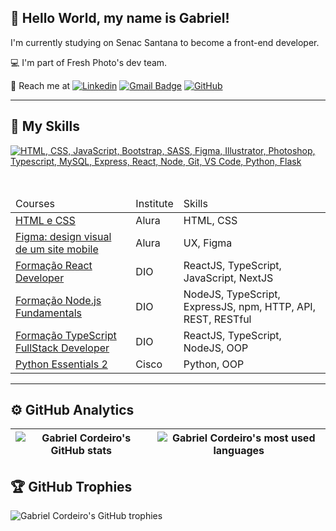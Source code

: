## 💜 Hello World, my name is Gabriel!

I'm currently studying on Senac Santana to become a front-end developer.

💻 I'm part of Fresh Photo's dev team.

💬 Reach me at 
[![Linkedin](https://img.shields.io/badge/-gabrielfrcordeiro-blue?style=flat-square&logo=linkedin&logoColor=white&link=https://www.linkedin.com/in/gabrielfrcordeiro/)](https://www.linkedin.com/in/gabrielfrcordeiro/) 
[![Gmail Badge](https://img.shields.io/badge/-gabrielfrcor@gmail.com-006bed?style=flat-square&logo=Gmail&logoColor=white&link=mailto:gabrielfrcor@gmail.com)](mailto:gabrielfrcor@gmail.com) 
[![GitHub](https://img.shields.io/github/followers/GabrielFRCordeiro?label=follow&style=social)](https://github.com/GabrielFRCordeiro)

---

## 🚀 My Skills
[![HTML, CSS, JavaScript, Bootstrap, SASS, Figma, Illustrator, Photoshop, Typescript, MySQL, Express, React, Node, Git, VS Code, Python, Flask](https://skillicons.dev/icons?i=html,css,javascript,bootstrap,sass,figma,illustrator,photoshop,typescript,mysql,express,react,nodejs,git,vscode,python,flask&perline=9)](https://skillicons.dev)

<br>

<table>
          <thead>
                    <tr>
                              <td>Courses</td>
                              <td>Institute</td>
                              <td>Skills</td>
                    </tr>
          </thead>
          <tbody>
                    <tr>
                              <td><a href="https://cursos.alura.com.br/degree/certificate/e0c73d06-74fb-4c8a-92a2-85aa1b211595" target="_blank">HTML e CSS</a></td>
                              <td>Alura</td>
                              <td>HTML, CSS</td>
                    </tr>
                    <tr>
                              <td><a href="https://cursos.alura.com.br/certificate/7da5a1ee-f0c2-4a7e-a218-30af06f770db">Figma: design visual de um site mobile</a></td>
                              <td>Alura</td>
                              <td>UX, Figma</td>
                    </tr>
                    <tr>
                              <td><a href="https://hermes.dio.me/certificates/KUAXNWA4.pdf">Formação React Developer</a></td>
                              <td>DIO</td>
                              <td>ReactJS, TypeScript, JavaScript, NextJS</td>
                    </tr>
                     <tr>
                              <td><a href="https://hermes.dio.me/certificates/IMLKLJLO.pdf">Formação Node.js Fundamentals</a></td>
                              <td>DIO</td>
                              <td>NodeJS, TypeScript, ExpressJS, npm, HTTP, API, REST, RESTful</td>
                    </tr>
                    <tr>
                              <td><a href="https://hermes.dio.me/certificates/CZZSJYA9.pdf">Formação TypeScript FullStack Developer</a></td>
                              <td>DIO</td>
                              <td>ReactJS, TypeScript, NodeJS, OOP</td>
                    </tr>
                    <tr>
                              <td><a href="https://www.credly.com/badges/0ceb1628-de99-41b0-9f90-d272216c8305/public_url">Python Essentials 2</a></td>
                              <td>Cisco</td>
                              <td>Python, OOP</td>
                    </tr>
          </tbody>       
</table>

---

## ⚙️ GitHub Analytics
| ![Gabriel Cordeiro's GitHub stats](https://github-readme-stats.vercel.app/api?username=GabrielFRCordeiro&show_icons=true&theme=gruvbox&hide_border=true) | ![Gabriel Cordeiro's most used languages](https://github-readme-stats.vercel.app/api/top-langs/?username=GabrielFRCordeiro&layout=donut&theme=gruvbox&hide_border=true&langs_count=6) |
| --- | --- |


## 🏆 GitHub Trophies
![Gabriel Cordeiro's GitHub trophies](https://github-profile-trophy.vercel.app/?username=GabrielFRCordeiro&row=1&column=5&theme=gruvbox&no-frame=true)
